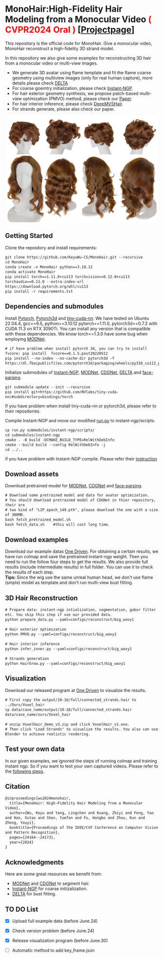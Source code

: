 
# MonoHair:High-Fidelity Hair Modeling from a Monocular Video  <font color='red'> ( CVPR2024 Oral ) </font> [[Projectpage](https://keyuwu-cs.github.io/MonoHair/ "Projectpage")] #
This repository is the official code for MonoHair. Give a monocular video, MonoHair reconstruct a high-fidelity 3D strand model. 

In this repository we also give some examples for reconstructing 3D hair from a monocular video or multi-view images.

- We generate 3D avatar using flame template and fit the flame coarse geometry using multiview images (only for real human capture), more details please check [DELTA](https://github.com/yfeng95/DELTA "Delta") 
- For coarse goemtry initialization, please check [Instant-NGP](https://github.com/NVlabs/instant-ngp "Instant-NGP").
- For hair exterior geometry synthesis, we propose patch-based multi-view optimization (PMVO) method, please check our [Paper](https://arxiv.org/abs/2403.18356 "MonoHair").
- For hair interior inference, please check [DeepMVSHair](https://dl.acm.org/doi/abs/10.1145/3550469.3555385 "DeepMVSHair").
- For strands generate, please also check our paper.

![](fig/results.png)



## Getting Started ##
Clone the repository and install requirements:

    git clone https://github.com/KeyuWu-CS/MonoHair.git --recursive
	cd MonoHair
	conda create -n MonoHair python==3.10.12
	conda activate MonoHair
	pip install torch==1.11.0+cu113 torchvision==0.12.0+cu113 torchaudio==0.11.0 --extra-index-url https://download.pytorch.org/whl/cu113
	pip install -r requirements.txt
	

## Dependencies and submodules ##

Install [Pytorch](https://pytorch.org/ "torch"), [Pytorch3d](https://github.com/facebookresearch/pytorch3d) and [tiny-cuda-nn](https://github.com/NVlabs/tiny-cuda-nn). We have tested on Ubuntu 22.04.4, gcc==9.5, python==3.10.12 pytorch==1.11.0, pytorch3d==0.7.2 with CUDA 11.3 on RTX 3090Ti. You can install any version that is compatible with these dependencies. We know torch==1.3.0 have some bug when employing [MODNet](https://github.com/ZHKKKe/MODNet "MODNet").

	# if have problem when install pytorch 3d, you can try to install fvcore: pip install  fvcore==0.1.5.post20220512
	pip install --no-index --no-cache-dir pytorch3d -f https://dl.fbaipublicfiles.com/pytorch3d/packaging/wheels/py310_cu113_pyt1110/download.html
	

Initialize submodules of [Instant-NGP](https://github.com/NVlabs/instant-ngp "Instant-NGP"), [MODNet](https://github.com/ZHKKKe/MODNet "MODNet"), [CDGNet](https://github.com/tjpulkl/CDGNet "CDGNet"), [DELTA](https://github.com/yfeng95/DELTA "DELTA") and [face-parsing](https://github.com/zllrunning/face-parsing.PyTorch "face-parsing"). 

    git submodule update --init --recursive
	pip install git+https://github.com/NVlabs/tiny-cuda-nn/#subdirectory=bindings/torch

If you have problem when install tiny-cuda-nn or pytorch3d, please refer to their repositories.

Compile Instant-NGP and move our modified [run.py](https://github.com/KeyuWu-CS/MonoHair/blob/master/run.py) to instant-ngp/scripts.

	cp run.py submodules/instant-ngp/scripts/
	cd submodules/instant-ngp
	cmake . -B build -DCMAKE_BUILD_TYPE=RelWithDebInfo
	cmake --build build --config RelWithDebInfo -j
	cd ../..

	

if you have problem with Instant-NGP compile. Please refer their [instruction](https://github.com/NVlabs/instant-ngp)

## Download assets ##
Download pretrained model for [MODNet](https://github.com/ZHKKKe/MODNet "MODNet"), [CDGNet](https://github.com/tjpulkl/CDGNet "CDGNet") and [face-parsing](https://github.com/zllrunning/face-parsing.PyTorch "face-parsing").

	# Download some pretrained model and data for avatar optimization.  
	# You should download pretrained model of CDGNet in thier repository, their are 
	# two kind of "LIP_epoch_149.pth", please download the one with a size of 300MB.
	bash fetch_pretrained_model.sh
    bash fetch_data.sh    #this will cost long time.

## Download examples ##
Download our example datas [One Driven](https://1drv.ms/f/s!AhfQmEHzY54Ya2gGaslXnM2IPCk?e=phk5me "One Driven"). For obtaining a certain results, we have run colmap and save the pretrained instant-ngp weight. Then you need to run the follow four steps to get the results. We also provide full results (include intermediate results) in full folder. You can use it to check the results of each step.  
**Tips:** Since the wig use the same unreal human head, we don't use flame (smplx) model as template and don't run multi-view bust fitting. 

## 3D Hair Reconstruction ##

	# Prepare data: instant-ngp intialization, segmentation, gabor filter etc. You skip this step if use our provided data.
    python prepare_data.py --yaml=configs/reconstruct/big_wavy1 

	# Hair exterior optimization
	python PMVO.py --yaml=configs/reconstruct/big_wavy1

	# Hair interior inference
	python infer_inner.py --yaml=configs/reconstruct/big_wavy1
	
	# Strands generation
	python HairGrow.py --yaml=configs/reconstruct/big_wavy1

## Visualization ##
Download our released program at  [One Driven](https://1drv.ms/f/s!AhfQmEHzY54Ya2gGaslXnM2IPCk?e=phk5me "One Driven") to visualize the results. 

    # First copy the output/10-16/full/connected_strands.hair to ../Ours/Voxel_hair
	cp data/case_name/output/10-16/full/connected_strands.hair data/case_name/ours/Voxel_hair

	# unzip VoxelHair_demo_v3.zip and click VoxelHair_v1.exe. 
	# Then click "Load Strands" to visualize the results. You also can use Blender to achieve realistic rendering.


## Test your own data ##
In our given examples, we ignored the steps of running colmap and training instant ngp. So if you want to test your own captured videos. Please refer to the [following steps](https://github.com/KeyuWu-CS/MonoHair/tree/master/video_preprocess).



## Citation ##

    @inproceedings{wu2024monohair,
	  title={MonoHair: High-Fidelity Hair Modeling from a Monocular Video},
	  author={Wu, Keyu and Yang, Lingchen and Kuang, Zhiyi and Feng, Yao and Han, Xutao and Shen, Yuefan and Fu, Hongbo and Zhou, Kun and Zheng, Youyi},
	  booktitle={Proceedings of the IEEE/CVF Conference on Computer Vision and Pattern Recognition},
	  pages={24164--24173},
	  year={2024}
	}

## Acknowledgments ##
Here are some great resources we benefit from:

- [MODNet](https://github.com/ZHKKKe/MODNet "MODNet") and [CDGNet](https://github.com/tjpulkl/CDGNet "CDGNet") to segment hair.
- [Instant-NGP](https://github.com/NVlabs/instant-ngp "Instant-NGP") for coarse initizalization.
- [DELTA](https://github.com/yfeng95/DELTA "DELTA") for bust fitting.
  

## TO DO List ##
- [x] Upload full example data (before June.24)
- [x] Check version problem (before June.24)
- [x] Release visualization program (before June.30)
- [ ] Automatic method to add key_frame.json

